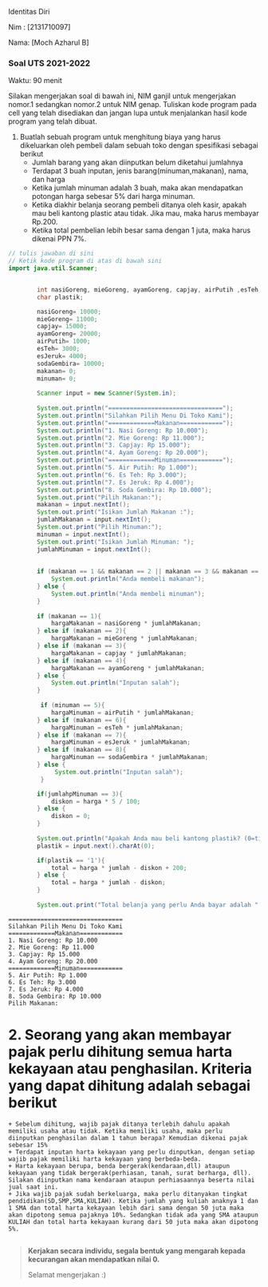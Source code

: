 Identitas Diri

Nim : [2131710097]

Nama: [Moch Azharul B]

### Soal UTS 2021-2022
Waktu: 90 menit

Silakan mengerjakan soal di bawah ini, NIM ganjil untuk mengerjakan nomor.1 sedangkan nomor.2 untuk NIM genap. Tuliskan
kode program pada cell yang telah disediakan dan jangan lupa untuk menjalankan hasil kode program yang telah dibuat.

1. Buatlah sebuah program untuk menghitung biaya yang harus dikeluarkan oleh pembeli dalam sebuah toko dengan spesifikasi sebagai berikut
    + Jumlah barang yang akan diinputkan belum diketahui jumlahnya
    + Terdapat 3 buah inputan, jenis barang(minuman,makanan), nama, dan harga
    + Ketika jumlah minuman adalah 3 buah, maka akan mendapatkan potongan harga sebesar 5% dari harga minuman.
    + Ketika diakhir belanja seorang pembeli ditanya oleh kasir, apakah mau beli kantong plastic atau tidak. Jika mau, maka harus membayar Rp.200.
    + Ketika total pembelian lebih besar sama dengan 1 juta, maka harus dikenai PPN 7%.


```Java
// tulis jawaban di sini
// Ketik kode program di atas di bawah sini
import java.util.Scanner;


        int nasiGoreng, mieGoreng, ayamGoreng, capjay, airPutih ,esTeh, esJeruk, sodaGembira, hargaMakanan, hargaMinuman, makanan, minuman, jumlahMakanan, jumlahMinuman, diskon, total;
        char plastik;

        nasiGoreng= 10000;
        mieGoreng= 11000;
        capjay= 15000;
        ayamGoreng= 20000;
        airPutih= 1000;
        esTeh= 3000;
        esJeruk= 4000;
        sodaGembira= 10000;
        makanan= 0;
        minuman= 0;
        
        Scanner input = new Scanner(System.in);
        
        System.out.println("================================");
        System.out.println("Silahkan Pilih Menu Di Toko Kami");
        System.out.println("=============Makanan============");
        System.out.println("1. Nasi Goreng: Rp 10.000");
        System.out.println("2. Mie Goreng: Rp 11.000");
        System.out.println("3. Capjay: Rp 15.000");
        System.out.println("4. Ayam Goreng: Rp 20.000");
        System.out.println("=============Minuman============");
        System.out.println("5. Air Putih: Rp 1.000");
        System.out.println("6. Es Teh: Rp 3.000");
        System.out.println("7. Es Jeruk: Rp 4.000");
        System.out.println("8. Soda Gembira: Rp 10.000");
        System.out.print("Pilih Makanan:");
        makanan = input.nextInt();
        System.out.print("Isikan Jumlah Makanan :");
        jumlahMakanan = input.nextInt();
        System.out.print("Pilih Minuman:");
        minuman = input.nextInt();
        System.out.print("Isikan Jumlah Minuman: ");
        jumlahMinuman = input.nextInt();
        
        
        if (makanan == 1 && makanan == 2 || makanan == 3 && makanan == 4) 
            System.out.println("Anda membeli makanan");
        } else {
            System.out.println("Anda membeli minuman");
        }
        
        if (makanan == 1){
            hargaMakanan = nasiGoreng * jumlahMakanan;
        } else if (makanan == 2){
            hargaMakanan = mieGoreng * jumlahMakanan;
        } else if (makanan == 3){
            hargaMakanan = capjay * jumlahMakanan;
        } else if (makanan == 4){
            hargaMakanan == ayamGoreng * jumlahMakanan;
        } else {
            System.out.println("Inputan salah");
        }
        
         if (minuman == 5){
            hargaMinuman = airPutih * jumlahMakanan;
        } else if (makanan == 6){
            hargaMinuman = esTeh * jumlahMakanan;
        } else if (makanan == 7){
            hargaMinuman = esJeruk * jumlahMakanan;
        } else if (makanan == 8){
            hargaMinuman == sodaGembira * jumlahMakanan;
        } else {
             System.out.println("Inputan salah");
         }

        if(jumlahpMinuman == 3){
            diskon = harga * 5 / 100;
        } else {
            diskon = 0;
        }
            
        System.out.println("Apakah Anda mau beli kantong plastik? (0=tidak, 1=ya)");
        plastik = input.next().charAt(0);

        if(plastik == '1'){
            total = harga * jumlah - diskon + 200;
        } else {
            total = harga * jumlah - diskon;
        }
    
        System.out.print("Total belanja yang perlu Anda bayar adalah " +total);

```

    ================================
    Silahkan Pilih Menu Di Toko Kami
    =============Makanan============
    1. Nasi Goreng: Rp 10.000
    2. Mie Goreng: Rp 11.000
    3. Capjay: Rp 15.000
    4. Ayam Goreng: Rp 20.000
    =============Minuman============
    5. Air Putih: Rp 1.000
    6. Es Teh: Rp 3.000
    7. Es Jeruk: Rp 4.000
    8. Soda Gembira: Rp 10.000
    Pilih Makanan:

# 2.	Seorang yang akan membayar pajak perlu dihitung semua harta kekayaan atau penghasilan. Kriteria yang dapat dihitung adalah sebagai berikut
    + Sebelum dihitung, wajib pajak ditanya terlebih dahulu apakah memiliki usaha atau tidak. Ketika memiliki usaha, maka perlu diinputkan penghasilan dalam 1 tahun berapa? Kemudian dikenai pajak sebesar 15%
    + Terdapat inputan harta kekayaan yang perlu dinputkan, dengan setiap wajib pajak memiliki harta kekayaan yang berbeda-beda.
    + Harta kekayaan berupa, benda bergerak(kendaraan,dll) ataupun kekayaan yang tidak bergerak(perhiasan, tanah, surat berharga, dll). Silakan diinputkan nama kendaraan ataupun perhiasaannya beserta nilai jual saat ini.
    + Jika wajib pajak sudah berkeluarga, maka perlu ditanyakan tingkat pendidikan(SD,SMP,SMA,KULIAH). Ketika jumlah yang kuliah anaknya 1 dan 1 SMA dan total harta kekayaan lebih dari sama dengan 50 juta maka akan dipotong semua pajaknya 10%. Sedangkan tidak ada yang SMA ataupun KULIAH dan total harta kekayaan kurang dari 50 juta maka akan dipotong 5%.


```Java

```

> **Kerjakan secara individu, segala bentuk yang mengarah kepada kecurangan akan mendapatkan nilai 0.**
>
> Selamat mengerjakan :)

